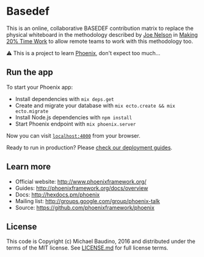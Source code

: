 # Basedef

This is an online, collaborative BASEDEF contribution matrix to replace the physical whiteboard in the methodology described
by [Joe Nelson](https://github.com/begriffs) in [Making 20% Time Work](http://begriffs.com/posts/2016-01-29-making-twenty-percent-time-work.html)
to allow remote teams to work with this methodology too.

:warning: This is a project to learn [Phoenix](http://www.phoenixframework.org), don't expect too much...

## Run the app

To start your Phoenix app:

  * Install dependencies with `mix deps.get`
  * Create and migrate your database with `mix ecto.create && mix ecto.migrate`
  * Install Node.js dependencies with `npm install`
  * Start Phoenix endpoint with `mix phoenix.server`

Now you can visit [`localhost:4000`](http://localhost:4000) from your browser.

Ready to run in production? Please [check our deployment guides](http://www.phoenixframework.org/docs/deployment).

## Learn more

  * Official website: http://www.phoenixframework.org/
  * Guides: http://phoenixframework.org/docs/overview
  * Docs: http://hexdocs.pm/phoenix
  * Mailing list: http://groups.google.com/group/phoenix-talk
  * Source: https://github.com/phoenixframework/phoenix

## License

This code is Copyright (c) Michael Baudino, 2016 and distributed under the terms of the MIT license. See [LICENSE.md](https://github.com/michaelbaudino/basedef/blob/master/LICENSE.md) for full license terms.
